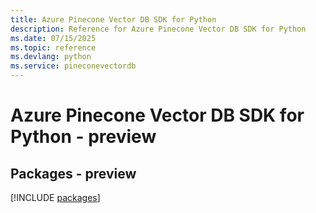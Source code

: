```yaml
---
title: Azure Pinecone Vector DB SDK for Python
description: Reference for Azure Pinecone Vector DB SDK for Python
ms.date: 07/15/2025
ms.topic: reference
ms.devlang: python
ms.service: pineconevectordb
---
```

# Azure Pinecone Vector DB SDK for Python - preview
## Packages - preview
[!INCLUDE [packages](pinecone-vector-db-index.md)]